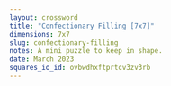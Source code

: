 ```yaml
---
layout: crossword
title: "Confectionary Filling [7x7]"
dimensions: 7x7
slug: confectionary-filling
notes: A mini puzzle to keep in shape.
date: March 2023
squares_io_id: ovbwdhxftprtcv3zv3rb
---
```

